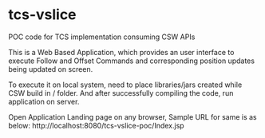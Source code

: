 # tcs-vslice
POC code for TCS implementation consuming CSW APIs

This is a Web Based Application, which provides an user interface to execute Follow and Offset Commands and corresponding position updates being updated on screen.

To execute it on local system, need to place libraries/jars created while CSW build in / folder.
And after successfully compiling the code, run application on server.

Open Application Landing page on any browser, Sample URL for same is as below:
http://localhost:8080/tcs-vslice-poc/Index.jsp
